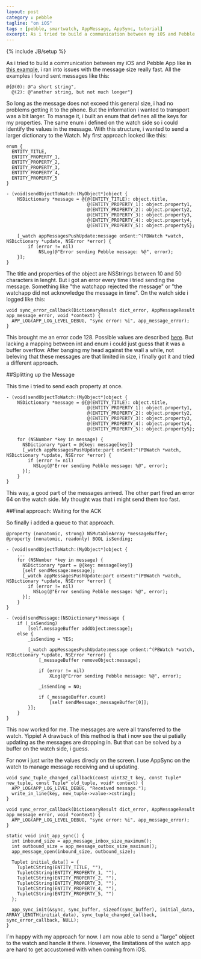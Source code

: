 ```yaml
---
layout: post
category : pebble
tagline: "on iOS"
tags : [pebble, smartwatch, AppMessage, AppSync, tutorial]
excerpt: As i tried to build a communication between my iOS and Pebble App like in [this example](https://github.com/pebble/pebble-sdk-examples/blob/master/todolist-demo/todo_list/src/todo_list.c), i ran into issues with the message size really fast.
---
```

{% include JB/setup %}

As i tried to build a communication between my iOS and Pebble App like in [this example](https://github.com/pebble/pebble-sdk-examples/blob/master/todolist-demo/todo_list/src/todo_list.c), i ran into issues with the message size really fast.
All the examples i found sent messages like this:

    @{@(0): @"a short string",
      @(2): @"another string, but not much longer"}
      
So long as the message does not exceed this general size, i had no problems getting it to the phone. But the information i wanted to transport was a bit larger. To manage it, i built an enum that defines all the keys for my properties. The same enum i defined on the watch side so i could identify the values in the message. With this structure, i wanted to send a larger dictionary to the Watch. My first approach looked like this:

    enum {
      ENTITY_TITLE,
      ENTITY_PROPERTY_1,
      ENTITY_PROPERTY_2,
      ENTITY_PROPERTY_3,
      ENTITY_PROPERTY_4,
      ENTITY_PROPERTY_5
    }
    
    - (void)sendObjectToWatch:(MyObject*)object {
        NSDictionary *message = @{@(ENTITY_TITLE): object.title,
                                  @(ENTITY_PROPERTY_1): object.property1,
                                  @(ENTITY_PROPERTY_2): object.property2,
                                  @(ENTITY_PROPERTY_3): object.property3,
                                  @(ENTITY_PROPERTY_4): object.property4,
                                  @(ENTITY_PROPERTY_5): object.property5};
                                  
        [_watch appMessagesPushUpdate:message onSent:^(PBWatch *watch, NSDictionary *update, NSError *error) {
            if (error != nil)
                NSLog(@"Error sending Pebble message: %@", error);
        }];
    }
    
The title and properties of the object are NSStrings between 10 and 50 characters in lenght. But i got an error every time i tried sending the message. Something like "the watchapp rejected the message" or "the watchapp did not acknowledge the message in time". On the watch side i logged like this:

    void sync_error_callback(DictionaryResult dict_error, AppMessageResult app_message_error, void *context) {
      APP_LOG(APP_LOG_LEVEL_DEBUG, "sync error: %i", app_message_error);
    }
    
This brought me an error code 128. Possible values are described [here](https://developer.getpebble.com/2/api-reference/group___app_message.html#ga695a78c926b20edbb14d7faf5a78c29e). But lacking a mapping between int and enum i could just guess that it was a buffer overflow.
After banging my head against the wall a while, not beleving that these messages are that limited in size, i finally got it and tried a different approach.

##Splitting up the Message

This time i tried to send each property at once.

    - (void)sendObjectToWatch:(MyObject*)object {
        NSDictionary *message = @{@(ENTITY_TITLE): object.title,
                                  @(ENTITY_PROPERTY_1): object.property1,
                                  @(ENTITY_PROPERTY_2): object.property2,
                                  @(ENTITY_PROPERTY_3): object.property3,
                                  @(ENTITY_PROPERTY_4): object.property4,
                                  @(ENTITY_PROPERTY_5): object.property5};
                                  
        for (NSNumber *key in message) {
          NSDictionary *part = @{key: message[key]}
          [_watch appMessagesPushUpdate:part onSent:^(PBWatch *watch, NSDictionary *update, NSError *error) {
            if (error != nil)
              NSLog(@"Error sending Pebble message: %@", error);
          }];
        }
    }
    
This way, a good part of the messages arrived. The other part fired an error 64 on the watch side. My thought was that i might send them too fast.

##Final approach: Waiting for the ACK

So finally i added a queue to that approach.

    @property (nonatomic, strong) NSMutableArray *messageBuffer;
    @property (nonatomic, readonly) BOOL isSending;

    - (void)sendObjectToWatch:(MyObject*)object {
        ...
        for (NSNumber *key in message) {
          NSDictionary *part = @{key: message[key]}
          [self sendMessage:message];
          [_watch appMessagesPushUpdate:part onSent:^(PBWatch *watch, NSDictionary *update, NSError *error) {
            if (error != nil)
              NSLog(@"Error sending Pebble message: %@", error);
          }];
        }
    }
    
    - (void)sendMessage:(NSDictionary*)message {
        if (_isSending)
            [self.messageBuffer addObject:message];
        else {
            _isSending = YES;
            
            [_watch appMessagesPushUpdate:message onSent:^(PBWatch *watch, NSDictionary *update, NSError *error) {
                [_messageBuffer removeObject:message];
                
                if (error != nil)
                    XLog(@"Error sending Pebble message: %@", error);
                
                _isSending = NO;
                
                if (_messageBuffer.count)
                    [self sendMessage:_messageBuffer[0]];
            }];
        }
    }
    
This now worked for me. The messages are were all transferred to the watch. Yippie!
A drawback of this method is that i now see the ui patially updating as the messages are dropping in. But that can be solved by a buffer on the watch side, i guess.

For now i just write the values direcly on the screen. I use AppSync on the watch to manage message receiving and ui updating.

    void sync_tuple_changed_callback(const uint32_t key, const Tuple* new_tuple, const Tuple* old_tuple, void* context) {
      APP_LOG(APP_LOG_LEVEL_DEBUG, "Received message.");
      write_in_line(key, new_tuple->value->cstring);
    }
    
    void sync_error_callback(DictionaryResult dict_error, AppMessageResult app_message_error, void *context) {
      APP_LOG(APP_LOG_LEVEL_DEBUG, "sync error: %i", app_message_error);
    }
    
    static void init_app_sync() {
      int inbound_size = app_message_inbox_size_maximum();
      int outbound_size = app_message_outbox_size_maximum();
      app_message_open(inbound_size, outbound_size);
    
      Tuplet initial_data[] = {
        TupletCString(ENTITY_TITLE, ""),
        TupletCString(ENTITY_PROPERTY_1, ""),
        TupletCString(ENTITY_PROPERTY_2, ""),
        TupletCString(ENTITY_PROPERTY_3, ""),
        TupletCString(ENTITY_PROPERTY_4, ""),
        TupletCString(ENTITY_PROPERTY_5, "")
      };
    
      app_sync_init(&sync, sync_buffer, sizeof(sync_buffer), initial_data, ARRAY_LENGTH(initial_data), sync_tuple_changed_callback, sync_error_callback, NULL);
    }

I´m happy with my approach for now. I am now able to send a "large" object to the watch and handle it there. However, the limitations of the watch app are hard to get accustomed with when coming from iOS. 
